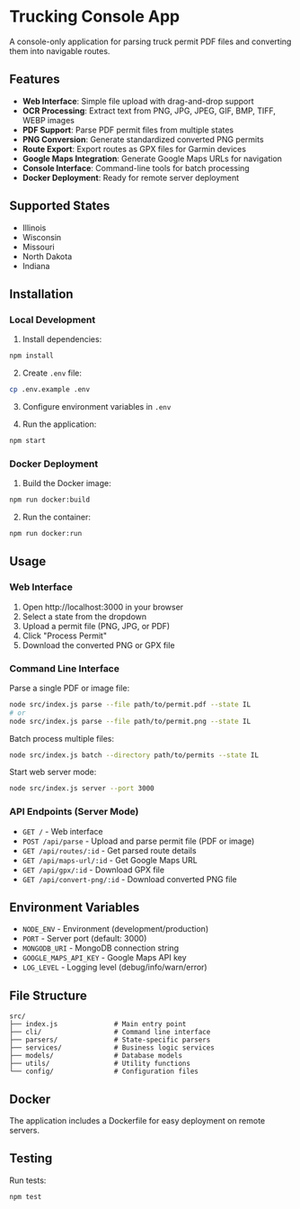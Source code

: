 # Trucking Console App

A console-only application for parsing truck permit PDF files and converting them into navigable routes.

## Features

- **Web Interface**: Simple file upload with drag-and-drop support
- **OCR Processing**: Extract text from PNG, JPG, JPEG, GIF, BMP, TIFF, WEBP images
- **PDF Support**: Parse PDF permit files from multiple states
- **PNG Conversion**: Generate standardized converted PNG permits
- **Route Export**: Export routes as GPX files for Garmin devices
- **Google Maps Integration**: Generate Google Maps URLs for navigation
- **Console Interface**: Command-line tools for batch processing
- **Docker Deployment**: Ready for remote server deployment

## Supported States

- Illinois
- Wisconsin
- Missouri
- North Dakota
- Indiana

## Installation

### Local Development

1. Install dependencies:
```bash
npm install
```

2. Create `.env` file:
```bash
cp .env.example .env
```

3. Configure environment variables in `.env`

4. Run the application:
```bash
npm start
```

### Docker Deployment

1. Build the Docker image:
```bash
npm run docker:build
```

2. Run the container:
```bash
npm run docker:run
```

## Usage

### Web Interface

1. Open http://localhost:3000 in your browser
2. Select a state from the dropdown
3. Upload a permit file (PNG, JPG, or PDF)
4. Click "Process Permit"
5. Download the converted PNG or GPX file

### Command Line Interface

Parse a single PDF or image file:
```bash
node src/index.js parse --file path/to/permit.pdf --state IL
# or
node src/index.js parse --file path/to/permit.png --state IL
```

Batch process multiple files:
```bash
node src/index.js batch --directory path/to/permits --state IL
```

Start web server mode:
```bash
node src/index.js server --port 3000
```

### API Endpoints (Server Mode)

- `GET /` - Web interface
- `POST /api/parse` - Upload and parse permit file (PDF or image)
- `GET /api/routes/:id` - Get parsed route details
- `GET /api/maps-url/:id` - Get Google Maps URL
- `GET /api/gpx/:id` - Download GPX file
- `GET /api/convert-png/:id` - Download converted PNG file

## Environment Variables

- `NODE_ENV` - Environment (development/production)
- `PORT` - Server port (default: 3000)
- `MONGODB_URI` - MongoDB connection string
- `GOOGLE_MAPS_API_KEY` - Google Maps API key
- `LOG_LEVEL` - Logging level (debug/info/warn/error)

## File Structure

```
src/
├── index.js              # Main entry point
├── cli/                  # Command line interface
├── parsers/              # State-specific parsers
├── services/             # Business logic services
├── models/               # Database models
├── utils/                # Utility functions
└── config/               # Configuration files
```

## Docker

The application includes a Dockerfile for easy deployment on remote servers.

## Testing

Run tests:
```bash
npm test
```
